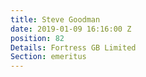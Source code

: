 ```yaml
---
title: Steve Goodman
date: 2019-01-09 16:16:00 Z
position: 82
Details: Fortress GB Limited
Section: emeritus
---
```


